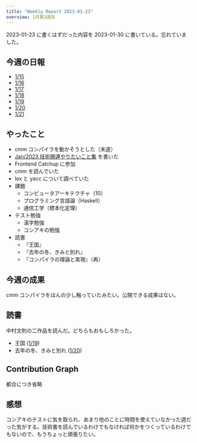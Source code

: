 ```yaml
---
title: "Weekly Report 2023-01-23"
overview: 1月第3週目
---
```


2023-01-23 に書くはずだった内容を 2023-01-30 に書いている。忘れていました。

## 今週の日報

- [1/15](/nightly/2023/01/15/)
- [1/16](/nightly/2023/01/16/)
- [1/17](/nightly/2023/01/17/)
- [1/18](/nightly/2023/01/18/)
- [1/19](/nightly/2023/01/19/)
- [1/20](/nightly/2023/01/20/)
- [1/21](/nightly/2023/01/21/)

## やったこと

- cmm コンパイラを動かそうとした（未遂）
- [Jan/2023 技術関連やりたいこと集](/blog/2023-jan-tech-aspiration.md) を書いた
- Frontend Catchup に参加
- cmm を読んでいた
- lex と yacc について調べていた
- 課題
  - コンピュータアーキテクチャ（10）
  - プログラミング言語論（Haskell）
  - 通信工学（標本化定理）
- テスト勉強
  - 漢字勉強
  - コンアキの勉強
- 読書
  - 『王国』
  - 『去年の冬、きみと別れ』
  - 『コンパイラの理論と実現』（再）

## 今週の成果

cmm コンパイラをほんの少し触っていたみたい。公開できる成果はない。

## 読書

中村文則の二作品を読んだ。どちらもおもしろかった。

- 王国 ([1/19](/nightly/2023/01/19/))
- 去年の冬、きみと別れ ([1/20](/nightly/2023/01/20/))

## Contribution Graph

都合につき省略

## 感想

コンアキのテストに気を取られ、あまり他のことに時間を使えていなかった週だった気がする。技術書を読んでいるわけでもなければ何かをつくっているわけでもないので、もうちょっと頑張りたい。

